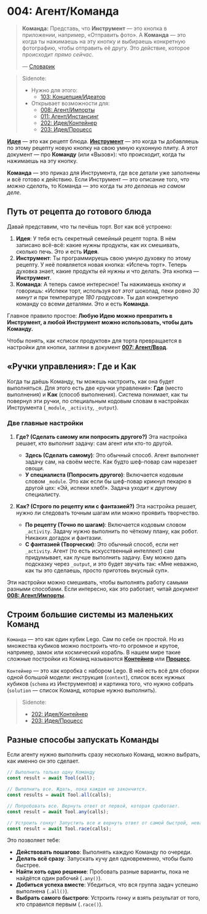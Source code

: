# 004: Агент/Команда

> **Команда:** Представь, что **Инструмент** — это кнопка в приложении, например, «Отправить фото». А **Команда** — это когда ты нажимаешь на эту кнопку и выбираешь конкретную фотографию, чтобы отправить её другу. Это действие, которое происходит *прямо сейчас*.
>
> — [Словарик](./000_glossary.md)

> Sidenote:
>
> - Нужно для этого:
>   - [103: Концепция/Идеатор](./103_concept_ideator.md)
> - Открывает возможности для:
>   - [008: Агент/Импорты](./008_agent_imports.md)
>   - [011: Агент/Инстансинг](./011_agent_instancing.md)
>   - [202: Идея/Контейнер](./202_idea_vessel.md)
>   - [203: Идея/Процесс](./203_idea_process.md)

**[Идея](./101_concept_idea.md)** — это как рецепт блюда. **[Инструмент](./002_agent_tool.md)** — это когда ты добавляешь по этому рецепту новую кнопку на свою умную кухонную плиту. А этот документ — про **Команду** (или «Вызов»): что происходит, когда ты нажимаешь на эту кнопку.

**Команда** — это приказ для Инструмента, где все детали уже заполнены и всё готово к действию. Если Инструмент — это описание того, *что можно сделать*, то Команда — это когда ты *это делаешь на самом деле*.

## Путь от рецепта до готового блюда

Давай представим, что ты печёшь торт. Вот как всё устроено:

1.  **Идея**: У тебя есть секретный семейный рецепт торта. В нём записано всё-всё: какие нужны продукты, как их смешивать, сколько печь. Это и есть **Идея**.
2.  **Инструмент**: Ты программируешь свою умную духовку по этому рецепту. У неё появляется новая кнопка: «Испечь торт». Теперь духовка знает, какие продукты ей нужны и что делать. Эта кнопка — **Инструмент**.
3.  **Команда**: А теперь самое интересное! Ты нажимаешь кнопку и говоришь: «Испеки торт, используя вот *этот* шоколад, пеки ровно *30 минут* и при температуре *180 градусов*». Ты дал конкретную команду со всеми деталями. Это и есть **Команда**.

Главное правило простое: **Любую Идею можно превратить в Инструмент, а любой Инструмент можно использовать, чтобы дать Команду.**

Чтобы понять, как «список продуктов» для торта превращается в настройки для кнопки, загляни в документ **[007: Агент/Ввод](./007_agent_input.md)**.

## «Ручки управления»: Где и Как

Когда ты даёшь Команду, ты можешь настроить, как она будет выполняться. Для этого есть две «ручки управления»: **Где** (место выполнения) и **Как** (способ выполнения). Система понимает, как ты повернул эти ручки, по специальным кодовым словам в настройках Инструмента (`_module`, `_activity`, `_output`).

### Две главные настройки

1.  **Где? (Сделать самому или попросить другого?)**
    Эта настройка решает, кто выполнит задачу: сам агент или кто-то другой.
    - **Здесь (Сделать самому)**: Это обычный способ. Агент выполняет задачу сам, на своём месте. Как будто шеф-повар сам нарезает овощи.
    - **У специалиста (Попросить другого)**: Включается кодовым словом `_module`. Это как если бы шеф-повар крикнул пекарю в другой цех: «Эй, испеки хлеб!». Задача уходит к другому специалисту.

2.  **Как? (Строго по рецепту или с фантазией?)**
    Эта настройка решает, нужно ли следовать точным шагам или можно проявить творчество.
    - **По рецепту (Точно по шагам)**: Включается кодовым словом `_activity`. Задачу нужно выполнить по чёткому плану, как робот. Никаких догадок и фантазии.
    - **С фантазией (Творчески)**: Это обычный способ, если нет `_activity`. Агент (то есть искусственный интеллект) сам придумывает, как лучше выполнить задачу. Ему можно дать подсказку через `_output`, и это будет звучать так: «Мне неважно, как ты это сделаешь, просто приготовь вкусный суп».

Эти настройки можно смешивать, чтобы выполнять работу самыми разными способами. Если интересно, как это работает, читай документ **[008: Агент/Импорты](./008_agent_imports.md)**.

## Строим большие системы из маленьких Команд

`Команда` — это как один кубик Lego. Сам по себе он простой. Но из множества кубиков можно построить что-то огромное и крутое, например, замок или космический корабль. В нашем мире такие сложные постройки из Команд называются **[Контейнер](./202_idea_vessel.md)** или **[Процесс](./203_idea_process.md)**.

`Контейнер` — это как коробка с набором Lego. В ней есть всё для сборки одной большой модели: инструкция (`context`), список всех нужных кубиков (`schema` из Инструментов) и картинка того, что нужно собрать (`solution` — список Команд, которые нужно выполнить).

> Sidenote:
>
> - [202: Идея/Контейнер](./202_idea_vessel.md)
> - [203: Идея/Процесс](./203_idea_process.md)

## Разные способы запускать Команды

Если агенту нужно выполнить сразу несколько Команд, можно выбрать, как именно он это сделает.

```typescript
// Выполнить только одну Команду
const result = await Tool(call);

// Выполнить все. Ждать, пока каждая не закончится.
const results = await Tool.all(calls);

// Попробовать все. Вернуть ответ от первой, которая сработает.
const result = await Tool.any(calls);

// Устроить гонку! Запустить все и вернуть ответ от самой быстрой, неважно, успешный или нет.
const result = await Tool.race(calls);
```

Это позволяет тебе:

- **Действовать пошагово**: Выполнять каждую Команду по очереди.
- **Делать всё сразу**: Запускать кучу дел одновременно, чтобы было быстрее.
- **Найти хоть одно решение**: Пробовать разные варианты, пока не найдётся один рабочий (`.any()`).
- **Добиться успеха вместе**: Убедиться, что вся группа задач успешно выполнена (`.all()`).
- **Выбрать самого быстрого**: Устроить гонку и взять результат от того, кто справился первым (`.race()`).